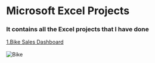 <h1>Microsoft Excel Projects</h1>
<h3>It contains all the Excel projects that I have done</h3>
<a href="https://github.com/MaximasC/Excel_Projects/blob/main/Excel_Dashboard_Project.xlsx">1.Bike Sales Dashboard</a>
<br>
<br>
<img src="https://lenadesign.org/wp-content/uploads/2021/05/bike-animation.jpg" alt="Bike">
